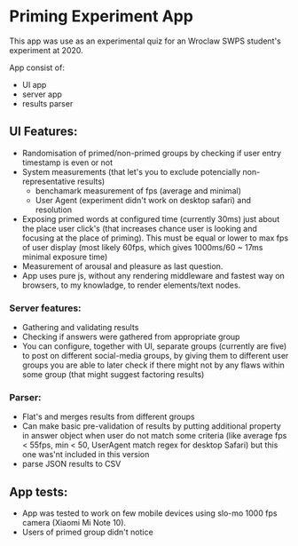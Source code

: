 # Priming Experiment App
This app was use as an experimental quiz for an Wroclaw SWPS student's experiment at 2020.

App consist of:
- UI app
- server app
- results parser

## UI Features:
- Randomisation of primed/non-primed groups by checking if user entry timestamp is even or not
- System measurements (that let's you to exclude potencially non-representative results)
  - benchamark measurement of fps (average and minimal)
  - User Agent (experiment didn't work on desktop safari) and resolution
- Exposing primed words at configured time (currently 30ms) just about the place user click's
(that increases chance user is looking and focusing at the place of priming). 
This must be equal or lower to max fps of user display 
(most likely 60fps, which gives 1000ms/60 ~ 17ms minimal exposure time)
- Measurement of arousal and pleasure as last question.
- App uses pure js, without any rendering middleware and fastest way on browsers, 
to my knowladge, to render elements/text nodes.

### Server features:
- Gathering and validating results
- Checking if answers were gathered from appropriate group
- You can configure, together with UI, separate groups (currently are five) to post on different social-media groups,
by giving them to different user groups you are able to later check if there might not by any flaws within some group
(that might suggest factoring results)

### Parser: 
- Flat's and merges results from different groups
- Can make basic pre-validation of results by putting additional property in answer object
when user do not match some criteria (like average fps < 55fps, min < 50, UserAgent match
regex for desktop Safari) but this one was'nt included in this version
- parse JSON results to CSV 

## App tests:
- App was tested to work on few mobile devices using slo-mo 1000 fps camera (Xiaomi Mi Note 10).
- Users of primed group didn't notice 